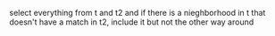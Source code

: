 select everything from t and t2 and if there is a nieghborhood in t that doesn't have a match in t2, include it but not the other way around


